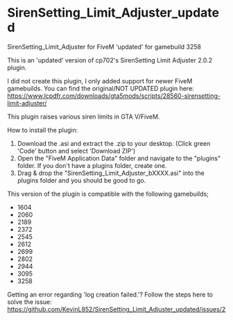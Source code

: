 # SirenSetting_Limit_Adjuster_updated
SirenSetting_Limit_Adjuster for FiveM 'updated' for gamebuild 3258

This is an 'updated' version of cp702's SirenSetting Limit Adjuster 2.0.2 plugin.

I did not create this plugin, I only added support for newer FiveM gamebuilds.
You can find the original/NOT UPDATED plugin here: https://www.lcpdfr.com/downloads/gta5mods/scripts/28560-sirensetting-limit-adjuster/

This plugin raises various siren limits in GTA V/FiveM.

How to install the plugin:
1. Download the .asi and extract the .zip to your desktop. (Click green 'Code' button and select 'Download ZIP')
2. Open the "FiveM Application Data" folder and navigate to the "plugins" folder. If you don't have a plugins folder, create one.
3. Drag & drop the "SirenSetting_Limit_Adjuster_bXXXX.asi" into the plugins folder and you should be good to go.


This version of the plugin is compatible with the following gamebuilds;
- 1604
- 2060
- 2189
- 2372
- 2545
- 2612
- 2699
- 2802
- 2944
- 3095
- 3258

Getting an error regarding 'log creation failed.'?
Follow the steps here to solve the issue: https://github.com/KevinL852/SirenSetting_Limit_Adjuster_updated/issues/2
